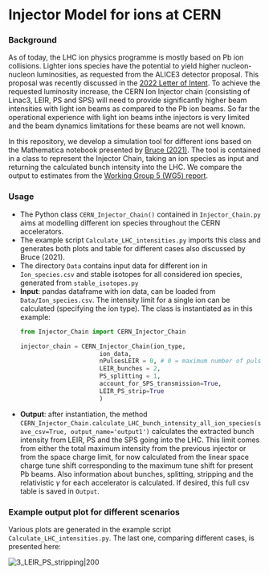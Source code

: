 # Injector Model for ions at CERN 

### Background

As of today, the LHC ion physics programme is mostly based on Pb ion collisions. Lighter ions species have the potential to yield higher nucleon-nucleon luminosities, as requested from the ALICE3 detector proposal. This proposal was recently discussed in the [2022 Letter of Intent](https://arxiv.org/abs/2211.02491). To achieve the requested luminosity increase, the CERN Ion Injector chain (consisting of Linac3, LEIR, PS and SPS) will need to provide significantly higher beam intensities with light ion beams as compared to the Pb ion beams. So far the operational experience with light ion beams inthe injectors is very limited and the beam dynamics limitations for these beams are not well known. 

In this repository, we develop a simulation tool for different ions based on the Mathematica notebook presented by [Bruce (2021)](https://indico.cern.ch/event/1085343/contributions/4563386/attachments/2326159/3964426/2021.10.12--LIU_ions--Run4_light_ion_scenarios.pdf). The tool is contained in a class to represent the Injector Chain, taking an ion species as input and returning the calculated bunch intensity into the LHC. We compare the output to estimates from the [Working Group 5 (WG5) report](https://cds.cern.ch/record/2650176). 

### Usage 

- The Python class `CERN_Injector_Chain()` contained in `Injector_Chain.py` aims at modelling different ion species throughout the CERN accelerators. 
- The example script `Calculate_LHC_intensities.py` imports this class and generates both plots and table for different cases also discussed by Bruce (2021). 
- The directory `Data` contains input data for different ion in `Ion_species.csv` and stable isotopes for all considered ion species, generated from `stable_isotopes.py`
- **Input**: pandas dataframe with ion data, can be loaded from `Data/Ion_species.csv`. The intensity limit for a single ion can be calculated (specifying the ion type). The class is instantiated as in this example:
  ```python
  from Injector_Chain import CERN_Injector_Chain
  
  injector_chain = CERN_Injector_Chain(ion_type, 
                        ion_data, 
                        nPulsesLEIR = 0, # 0 = maximum number of pulses is calculated automatically
                        LEIR_bunches = 2,
                        PS_splitting = 1,
                        account_for_SPS_transmission=True,
                        LEIR_PS_strip=True
                        )
  ```
- **Output**: after instantiation, the method `CERN_Injector_Chain.calculate_LHC_bunch_intensity_all_ion_species(save_csv=True, output_name='output1')` calculates the extracted bunch intensity from LEIR, PS and the SPS going into the LHC. This limit comes from either the total maximum intensity from the previous injector or from the space charge limit, for now calculated from the linear space charge tune shift corresponding to the maximum tune shift for present Pb beams. Also information about bunches, splitting, stripping and the relativistic $\gamma$ for each accelerator is calculated. If desired, this full csv table is saved in `Output`.   

### Example output plot for different scenarios

Various plots are generated in the example script `Calculate_LHC_intensities.py`. The last one, comparing different cases, is presented here:

![3_LEIR_PS_stripping|200](https://github.com/ewaagaard/InjectorModel/assets/68541324/cacad841-63fd-4aff-8b58-e5ed89b971b5)
